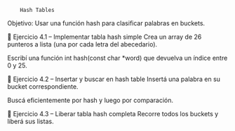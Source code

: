         Hash Tables
Objetivo: Usar una función hash para clasificar palabras en buckets.

🧪 Ejercicio 4.1 – Implementar tabla hash simple
Crea un array de 26 punteros a lista (una por cada letra del abecedario).

Escribí una función int hash(const char *word) que devuelva un índice entre 0 y 25.

🧪 Ejercicio 4.2 – Insertar y buscar en hash table
Insertá una palabra en su bucket correspondiente.

Buscá eficientemente por hash y luego por comparación.

🧪 Ejercicio 4.3 – Liberar tabla hash completa
Recorre todos los buckets y liberá sus listas.